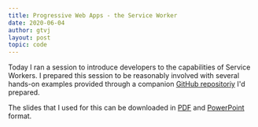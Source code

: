 ```yaml
---
title: Progressive Web Apps - the Service Worker
date: 2020-06-04
author: gtvj
layout: post
topic: code
---
```


Today I ran a session to introduce developers to the capabilities of Service Workers. I prepared this session to be reasonably involved with several hands-on examples provided through a companion [GitHub repositoriy](https://github.com/gtvj/exploring-pwas) I'd prepared.

The slides that I used for this can be downloaded in [PDF](/content/progressive-web-apps-part-2-service-workers.pdf) and [PowerPoint](/content/progressive-web-apps-part-2-service-workers.pptx) format. 
